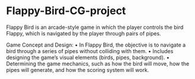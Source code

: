 # Flappy-Bird-CG-project
Flappy Bird is an arcade-style game in which the player controls the bird Flappy, which is navigated by the player through pairs of pipes.

Game Concept and Design:
•	In Flappy Bird, the objective is to navigate a bird through a series of pipes without colliding with them.
•	Includes designing the game’s visual elements (birds, pipes, background).
•	Determining the game mechanics, such as how the bird will move, how the pipes will generate, and how the scoring system will work.
